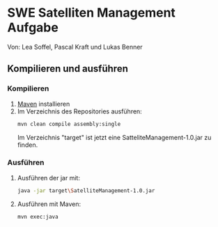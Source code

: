 # SWE Satelliten Management Aufgabe

Von: Lea Soffel, Pascal Kraft und Lukas Benner

## Kompilieren und ausführen

### Kompilieren
1. [Maven](https://maven.apache.org/download.cgi) installieren
2. Im Verzeichnis des Repositories ausführen:
    ```bash
    mvn clean compile assembly:single
    ```
   Im Verzeichnis "target" ist jetzt eine SatteliteManagement-1.0.jar zu finden.

### Ausführen
1. Ausführen der jar mit:
    ```bash
   java -jar target\SatelliteManagement-1.0.jar
    ```
2. Ausführen mit Maven:
   ```bash
   mvn exec:java
   ```